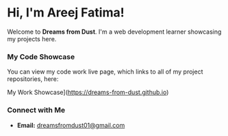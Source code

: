 # Hi, I'm Areej Fatima!

Welcome to **Dreams from Dust**. I'm a web development learner showcasing my projects here.

### My Code Showcase

You can view my code work live page, which links to all of my project repositories, here:

My Work Showcase](https://dreams-from-dust.github.io)

### Connect with Me

* **Email:** <a href="mailto:dreamsfromdust01@gmail.com">dreamsfromdust01@gmail.com</a>
